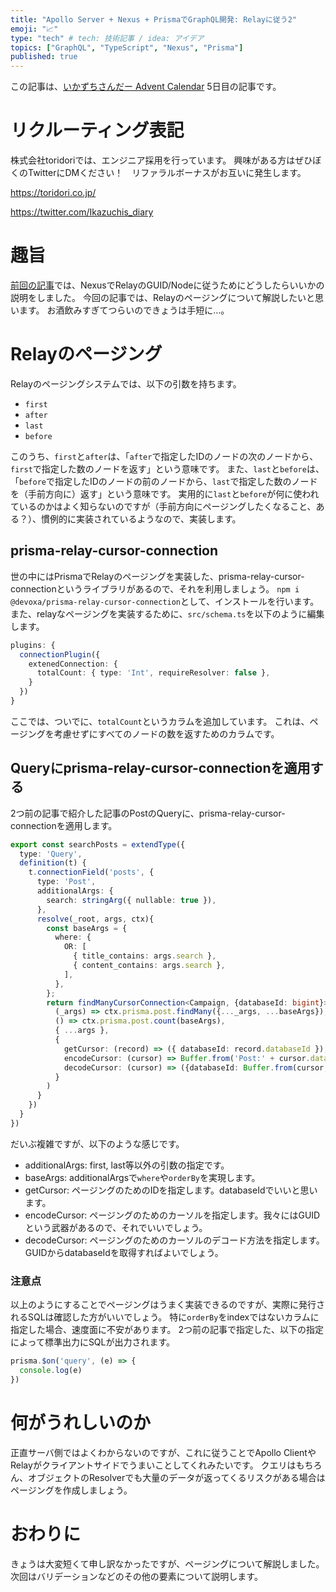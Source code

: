 ```yaml
---
title: "Apollo Server + Nexus + PrismaでGraphQL開発: Relayに従う2"
emoji: "📈"
type: "tech" # tech: 技術記事 / idea: アイデア
topics: ["GraphQL", "TypeScript", "Nexus", "Prisma"]
published: true
---
```

この記事は、[いかずちさんだー Advent Calendar](https://adventar.org/calendars/7111) 5日目の記事です。

# リクルーティング表記

株式会社toridoriでは、エンジニア採用を行っています。
興味がある方はぜひぼくのTwitterにDMください！　リファラルボーナスがお互いに発生します。

https://toridori.co.jp/

https://twitter.com/Ikazuchis_diary

# 趣旨

[前回の記事](https://zenn.dev/ikazuchi/articles/211204_graphql_nexus_4)では、NexusでRelayのGUID/Nodeに従うためにどうしたらいいかの説明をしました。
今回の記事では、Relayのページングについて解説したいと思います。
お酒飲みすぎてつらいのできょうは手短に…。

# Relayのページング

Relayのページングシステムでは、以下の引数を持ちます。

- `first`
- `after`
- `last`
- `before`

このうち、`first`と`after`は、「`after`で指定したIDのノードの次のノードから、`first`で指定した数のノードを返す」という意味です。
また、`last`と`before`は、「`before`で指定したIDのノードの前のノードから、`last`で指定した数のノードを（手前方向に）返す」という意味です。
実用的に`last`と`before`が何に使われているのかはよく知らないのですが（手前方向にページングしたくなること、ある？）、慣例的に実装されているようなので、実装します。

## prisma-relay-cursor-connection

世の中にはPrismaでRelayのページングを実装した、prisma-relay-cursor-connectionというライブラリがあるので、それを利用しましょう。
`npm i @devoxa/prisma-relay-cursor-connection`として、インストールを行います。
また、relayなページングを実装するために、`src/schema.ts`を以下のように編集します。

```typescript:src/schema.ts
plugins: {
  connectionPlugin({
    extenedConnection: {
      totalCount: { type: 'Int', requireResolver: false },
    }
  })
}
```

ここでは、ついでに、`totalCount`というカラムを追加しています。
これは、ページングを考慮せずにすべてのノードの数を返すためのカラムです。

## Queryにprisma-relay-cursor-connectionを適用する

2つ前の記事で紹介した記事のPostのQueryに、prisma-relay-cursor-connectionを適用します。

```typescript:src/query/post.ts
export const searchPosts = extendType({
  type: 'Query',
  definition(t) {
    t.connectionField('posts', {
      type: 'Post',
      additionalArgs: {
        search: stringArg({ nullable: true }),
      },
      resolve(_root, args, ctx){
        const baseArgs = {
          where: {
            OR: [
              { title_contains: args.search },
              { content_contains: args.search },
            ],
          },
        };
        return findManyCursorConnection<Campaign, {databaseId: bigint}>(
          (_args) => ctx.prisma.post.findMany({..._args, ...baseArgs}),
          () => ctx.prisma.post.count(baseArgs),
          { ...args },
          {
            getCursor: (record) => ({ databaseId: record.databaseId }),
            encodeCursor: (cursor) => Buffer.from('Post:' + cursor.databaseId).toString('base64'),
            decodeCursor: (cursor) => ({databaseId: Buffer.from(cursor, 'base64').toString().split(':')[1]}),
          }
        )
      }
    })
  }
})
```

だいぶ複雑ですが、以下のような感じです。

- additionalArgs: first, last等以外の引数の指定です。
- baseArgs: additionalArgsで`where`や`orderBy`を実現します。
- getCursor: ページングのためのIDを指定します。databaseIdでいいと思います。
- encodeCursor: ページングのためのカーソルを指定します。我々にはGUIDという武器があるので、それでいいでしょう。
- decodeCursor: ページングのためのカーソルのデコード方法を指定します。GUIDからdatabaseIdを取得すればよいでしょう。

### 注意点

以上のようにすることでページングはうまく実装できるのですが、実際に発行されるSQLは確認した方がいいでしょう。
特に`orderBy`をindexではないカラムに指定した場合、速度面に不安があります。
2つ前の記事で指定した、以下の指定によって標準出力にSQLが出力されます。

```typescript:src/context.ts
prisma.$on('query', (e) => {
  console.log(e)
})
```

# 何がうれしいのか

正直サーバ側ではよくわからないのですが、これに従うことでApollo ClientやRelayがクライアントサイドでうまいことしてくれみたいです。
クエリはもちろん、オブジェクトのResolverでも大量のデータが返ってくるリスクがある場合はページングを作成しましょう。

# おわりに

きょうは大変短くて申し訳なかったですが、ページングについて解説しました。
次回はバリデーションなどのその他の要素について説明します。